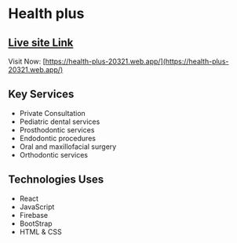# Health plus

## [Live site Link](https://health-plus-20321.web.app/)

Visit Now: [https://health-plus-20321.web.app/](https://health-plus-20321.web.app/)

## Key Services
- Private Consultation
- Pediatric dental services
- Prosthodontic services
- Endodontic procedures
- Oral and maxillofacial surgery
- Orthodontic services

## Technologies Uses
- React
- JavaScript
- Firebase
- BootStrap
- HTML & CSS



